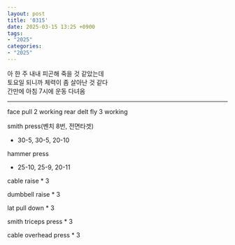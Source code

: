 ```yaml
---
layout: post
title: '0315'
date: 2025-03-15 13:25 +0900
tags:
- "2025"
categories:
- "2025"
---
```

아 한 주 내내 피곤해 죽을 것 같았는데  
토요일 되니까 체력이 좀 살아난 것 같다  
간만에 아침 7시에 운동 다녀옴  

---
face pull 2 working
rear delt fly 3 working  

smith press(벤치 8번, 전면타겟) 
- 30-5, 30-5, 20-10
  
hammer press
- 25-10, 25-9, 20-11

cable raise * 3  

dumbbell raise * 3  

lat pull down * 3  

smith triceps press * 3  

cable overhead press * 3  
